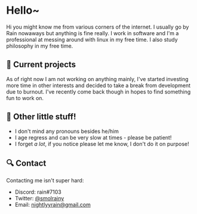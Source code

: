 # Hello~

Hi you might know me from various corners of the internet. I usually go by Rain nowaways but anything is fine really. I work in software and I'm a professional at messing around with linux in my free time. I also study philosophy in my free time. 

## :floppy_disk: Current projects

As of right now I am not working on anything mainly, I've started investing more time in other interests and decided to take a break from development due to burnout. I've recently come back though in hopes to find something fun to work on.

## :cherry_blossom: Other little stuff!

- I don't mind any pronouns besides he/him
- I age regress and can be very slow at times - please be patient!
- I forget *a lot*, if you notice please let me know, I don't do it on purpose!

## :mag: Contact

Contacting me isn't super hard:
- Discord: rain#7103
- Twitter: [@smolrainy](https://twitter.com/smolrainy)
- Email: nightlyyrain@gmail.com
